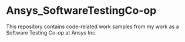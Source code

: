 # Ansys_SoftwareTestingCo-op
This repository contains code-related work samples from my work as a Software Testing Co-op at Ansys Inc.
